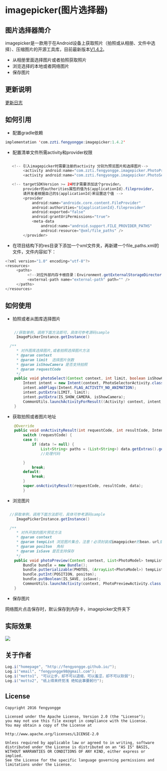 # imagepicker(图片选择器)
## 图片选择器简介
imagepicker是一款用于在Android设备上获取照片（拍照或从相册、文件中选择）、压缩图片的开源工具库，目前最新版本[V1.4.2](https://github.com/fengyongge/imagepicker)。

* 从相册里面选择图片或者拍照获取照片
* 浏览选择的本地或者网络图片
* 保存图片

## 更新说明

[更新日志](https://github.com/fengyongge/imagepicker/blob/master/readme/updateLog.md)


## 如何引用
* 配置gradle依赖
```java
implementation 'com.zzti.fengyongge:imagepicker:1.4.2'
```

* 配置清单文件所需activity和provider权限
```java

   <!-- 引入imagepicker时需要注册的activity 分别为预览图片和选择图片-->
        <activity android:name="com.zzti.fengyongge.imagepicker.PhotoPreviewActivity" />
        <activity android:name="com.zzti.fengyongge.imagepicker.PhotoSelectorActivity" />

   <!-- targetSDKVersion >= 24时才需要添加这个provider。
        provider的authorities属性的值为${applicationId}.fileprovider，
        请开发者根据自己的${applicationId}来设置这个值 -->
        <provider
            android:name="androidx.core.content.FileProvider"
            android:authorities="${applicationId}.fileprovider"
            android:exported="false"
            android:grantUriPermissions="true">
            <meta-data
                android:name="android.support.FILE_PROVIDER_PATHS"
                android:resource="@xml/file_paths" />
        </provider>

```
* 在项目结构下的res目录下添加一个xml文件夹，再新建一个file_paths.xml的文件，文件内容如下：
```java
<?xml version="1.0" encoding="utf-8"?>
<resources>
     <paths>
          <!--对应外部内存卡根目录：Environment.getExternalStorageDirectory()-->
          <external-path name="external-path" path="" />
     </paths>
</resources>
```


## 如何使用
* 拍照或者从图库选择图片
```java

    //获取单例，调用下面方法即可，具体可参考源码sample
     ImagePickerInstance.getInstance()

  /**
     * 对外图库选择图片,或者拍照选择图片方法
     * @param context
     * @param limit  选择图片张数
     * @param isShowCamera 是否支持拍照
     * @param requestCode
     */
    public void photoSelect(Context context, int limit, boolean isShowCamera,int requestCode) {
        Intent intent = new Intent(context, PhotoSelectorActivity.class);
        intent.addFlags(Intent.FLAG_ACTIVITY_NO_ANIMATION);
        intent.putExtra(LIMIT, limit);
        intent.putExtra(IS_SHOW_CAMERA, isShowCamera);
        CommonUtils.launchActivityForResult((Activity) context, intent, requestCode);
    }
```
* 获取拍照或者图片地址
```java
  	@Override
  	public void onActivityResult(int requestCode, int resultCode, Intent data) {
  		switch (requestCode) {
  		case 0:
			if (data != null) {
				List<String> paths = (List<String>) data.getExtras().getSerializable("photos");//path是选择拍照或者图片的地址数组
				//处理代码

	  	}
			break;
		default:
			break;
		}
		super.onActivityResult(requestCode, resultCode, data);
		}
```
* 浏览图片
```java

  //获取单例，调用下面方法即可，具体可参考源码sample
     ImagePickerInstance.getInstance()

  /**
     * 对外开放的图片预览方法
     * @param context
     * @param tempList 浏览图片集合，注意！必须封装成imagepicker的bean，url支持网络或者本地
     * @param positon  角标
     * @param isSave 是否支持保存
     */
    public void photoPreview(Context context, List<PhotoModel> tempList, int positon, boolean isSave) {
        Bundle bundle = new Bundle();
        bundle.putSerializable(PHOTOS, (ArrayList<PhotoModel>) tempList);
        bundle.putInt(POSITION, positon);
        bundle.putBoolean(IS_SAVE, isSave);
        CommonUtils.launchActivity(context, PhotoPreviewActivity.class, bundle);
    }


```
* 保存图片

 网络图片点击保存时，默认保存到内存卡，imagepicker文件夹下

## 实际效果
![](https://raw.githubusercontent.com/917386389/imagepickerdemo/master/app/src/4.gif)



## 关于作者
```java
Log.i("homepage", "http://fengyongge.github.io/");
Log.i("email", "fengyongge98@gmail.com");
Log.i("motto1", "可以让步，却不可以退缩，可以羞涩，却不可以软弱");
Log.i("motto2", "纸上得来终觉浅 绝知此事要躬行");
```

## License
```
Copyright 2016 fengyongge

Licensed under the Apache License, Version 2.0 (the "License");
you may not use this file except in compliance with the License.
You may obtain a copy of the License at

http://www.apache.org/licenses/LICENSE-2.0

Unless required by applicable law or agreed to in writing, software
distributed under the License is distributed on an "AS IS" BASIS,
WITHOUT WARRANTIES OR CONDITIONS OF ANY KIND, either express or implied.
See the License for the specific language governing permissions and
limitations under the License.
```

